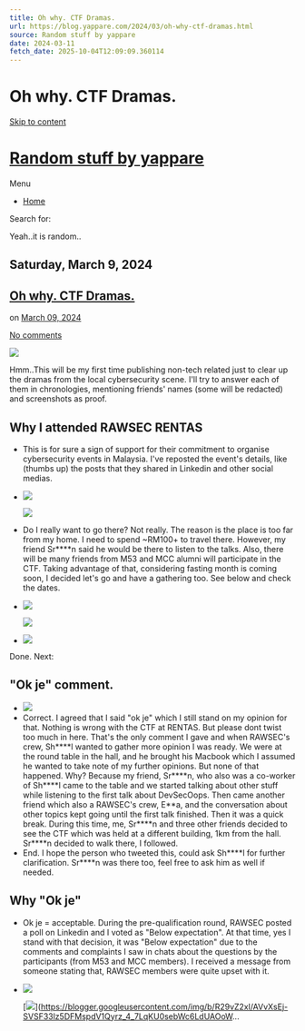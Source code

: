 ```yaml
---
title: Oh why. CTF Dramas.
url: https://blog.yappare.com/2024/03/oh-why-ctf-dramas.html
source: Random stuff by yappare
date: 2024-03-11
fetch_date: 2025-10-04T12:09:09.360114
---
```


# Oh why. CTF Dramas.

[Skip to content](#contentnbt)

# [Random stuff by yappare](https://blog.yappare.com/)

Menu

* [Home](https://blog.yappare.com/)

Search for:

Yeah..it is random..

## Saturday, March 9, 2024

## [Oh why. CTF Dramas.](https://blog.yappare.com/2024/03/oh-why-ctf-dramas.html)

on [March 09, 2024](https://blog.yappare.com/2024/03/oh-why-ctf-dramas.html "permanent link")

[No comments](https://draft.blogger.com/comment/fullpage/post/4407724975340972338/8377806746192555222)

[![](//img2.blogblog.com/img/icon18_edit_allbkg.gif)](https://draft.blogger.com/post-edit.g?blogID=4407724975340972338&postID=8377806746192555222&from=pencil "Edit Post")

Hmm..This will be my first time publishing non-tech related just to clear up the dramas from the local cybersecurity scene. I'll try to answer each of them in chronologies, mentioning friends' names (some will be redacted) and screenshots as proof.

## Why I attended RAWSEC RENTAS

* This is for sure a sign of support for their commitment to organise cybersecurity events in Malaysia. I've reposted the event's details, like (thumbs up) the posts that they shared in Linkedin and other social medias.
* [![](https://blogger.googleusercontent.com/img/b/R29vZ2xl/AVvXsEghJMxmXawoq7AAXHjjNNMBfpQqHmji4BTribDpp91Gpyy8Vj36qHqqMiPJ4tZbwHVzMPzkNmtUXUpBwyvPLDHVCxJHhd6jVx0nbej4iWIxKQ8CU_U77nGOc805UGmiEdBfGbKKBWPjuH2WMHVAlhWVXVNN1Hg2L4O6o4P4TKsPRwub_2rnIdB1WUIpkGs/s320/Screenshot%202024-03-10%20at%206.51.12%E2%80%AFAM.png)](https://blogger.googleusercontent.com/img/b/R29vZ2xl/AVvXsEghJMxmXawoq7AAXHjjNNMBfpQqHmji4BTribDpp91Gpyy8Vj36qHqqMiPJ4tZbwHVzMPzkNmtUXUpBwyvPLDHVCxJHhd6jVx0nbej4iWIxKQ8CU_U77nGOc805UGmiEdBfGbKKBWPjuH2WMHVAlhWVXVNN1Hg2L4O6o4P4TKsPRwub_2rnIdB1WUIpkGs/s1262/Screenshot%202024-03-10%20at%206.51.12%E2%80%AFAM.png)

  [![](https://blogger.googleusercontent.com/img/b/R29vZ2xl/AVvXsEg3lia4OfbdunPwaTNO-AZk8TUWs-Wl6zCFwt1xk1JORvoKi1uhtHDMz0dUoQvnAzn61OHKyLlIt5NyrD0jyABgw9dwI_gTe3e_G9T2za41Yi92aEert8vbYGRKYbcAQfc5Cg0qLq8BthoB7F2aDqi_3WbhKgJFKH0x00WxzDqp0mRbctWOcL8mDMok-6Q/s320/Screenshot%202024-03-10%20at%206.51.28%E2%80%AFAM.png)](https://blogger.googleusercontent.com/img/b/R29vZ2xl/AVvXsEg3lia4OfbdunPwaTNO-AZk8TUWs-Wl6zCFwt1xk1JORvoKi1uhtHDMz0dUoQvnAzn61OHKyLlIt5NyrD0jyABgw9dwI_gTe3e_G9T2za41Yi92aEert8vbYGRKYbcAQfc5Cg0qLq8BthoB7F2aDqi_3WbhKgJFKH0x00WxzDqp0mRbctWOcL8mDMok-6Q/s1294/Screenshot%202024-03-10%20at%206.51.28%E2%80%AFAM.png)
* Do I really want to go there? Not really. The reason is the place is too far from my home. I need to spend ~RM100+ to travel there. However, my friend Sr\*\*\*\*n said he would be there to listen to the talks. Also, there will be many friends from M53 and MCC alumni will participate in the CTF. Taking advantage of that, considering fasting month is coming soon, I decided let's go and have a gathering too. See below and check the dates.
* [![](https://blogger.googleusercontent.com/img/b/R29vZ2xl/AVvXsEhCtUwQJxlnD772Al2upsIdls0l4mETkdKeFoMz6wDJ3ddlXRjmTHXMVUGXEWkYEPZKv-ibF6cNX-g7xfGWWXBOIDorhtC6vb4m-92eEbnx3Xjc-onxbE3dIk3vfrM2RnlYnFHbrDo1COs54TtKU6BKkB6e1KjsOp4McbsFEBg3sd84BWFiDp77iGlSn0g/s320/Screenshot%202024-03-10%20at%206.59.34%E2%80%AFAM.png)](https://blogger.googleusercontent.com/img/b/R29vZ2xl/AVvXsEhCtUwQJxlnD772Al2upsIdls0l4mETkdKeFoMz6wDJ3ddlXRjmTHXMVUGXEWkYEPZKv-ibF6cNX-g7xfGWWXBOIDorhtC6vb4m-92eEbnx3Xjc-onxbE3dIk3vfrM2RnlYnFHbrDo1COs54TtKU6BKkB6e1KjsOp4McbsFEBg3sd84BWFiDp77iGlSn0g/s1404/Screenshot%202024-03-10%20at%206.59.34%E2%80%AFAM.png)

  [![](https://blogger.googleusercontent.com/img/b/R29vZ2xl/AVvXsEguyDe317zLyh7bnrhioSrqDWpu0IRCd2VNbxBWXfnE9dOJq8hieNuCM1MBRQ4QcuXvg-cbrVj_NBjcMwTUyXa2sCyPur6UZ3cAADOQ5MDCCDHDCxrqCtpxypct1bGyYmE-mELL9MaUQLJomMv1N6VOiY7Cm-E5JOx9E8JV1AK04JkvxT7KsRRCz0uvmnc/s320/Screenshot%202024-03-10%20at%206.59.50%E2%80%AFAM.png)](https://blogger.googleusercontent.com/img/b/R29vZ2xl/AVvXsEguyDe317zLyh7bnrhioSrqDWpu0IRCd2VNbxBWXfnE9dOJq8hieNuCM1MBRQ4QcuXvg-cbrVj_NBjcMwTUyXa2sCyPur6UZ3cAADOQ5MDCCDHDCxrqCtpxypct1bGyYmE-mELL9MaUQLJomMv1N6VOiY7Cm-E5JOx9E8JV1AK04JkvxT7KsRRCz0uvmnc/s1266/Screenshot%202024-03-10%20at%206.59.50%E2%80%AFAM.png)
* [![](https://blogger.googleusercontent.com/img/b/R29vZ2xl/AVvXsEirsYuJsOnnSr3o2vRrgJ27eNQIlUlrMJE8TZ8IMFef7S-_vRzPk8WW1i2uCw1HkAKJdJyz_e3mAKn85uSjHRCiiSUJ-TlmDECSIhwdMEJAQrccsh8crKoL11qQVGSoOUsJAl7Sf9hHlUSDEZViQ5obp2A58HSL22rWh4oH6RJkIvN7jsiDkGREpcT-K9Q/s320/Screenshot%202024-03-10%20at%207.00.06%E2%80%AFAM.png)](https://blogger.googleusercontent.com/img/b/R29vZ2xl/AVvXsEirsYuJsOnnSr3o2vRrgJ27eNQIlUlrMJE8TZ8IMFef7S-_vRzPk8WW1i2uCw1HkAKJdJyz_e3mAKn85uSjHRCiiSUJ-TlmDECSIhwdMEJAQrccsh8crKoL11qQVGSoOUsJAl7Sf9hHlUSDEZViQ5obp2A58HSL22rWh4oH6RJkIvN7jsiDkGREpcT-K9Q/s1324/Screenshot%202024-03-10%20at%207.00.06%E2%80%AFAM.png)

Done. Next:

## "Ok je" comment.

* [![](https://blogger.googleusercontent.com/img/b/R29vZ2xl/AVvXsEgOfZAXR5s8ekJ_kvqDQCrmR4vG0Ksqu4dFA6JWfX4hI5jnMKytSmDwZRE4-4iPv8VJ0XeQDzA_g7RJJi1StGcpYB4WLOepP7GD967RIwFLDNlsicTUbjQ2TQsT4-QuudhhutqkwNAm-UywnRiwjnCQkrJQPiq2-x-SruMgQ_tmVBEKL2_LTStiQs8iM0U/s320/Screenshot%202024-03-10%20at%207.05.10%E2%80%AFAM.png)](https://blogger.googleusercontent.com/img/b/R29vZ2xl/AVvXsEgOfZAXR5s8ekJ_kvqDQCrmR4vG0Ksqu4dFA6JWfX4hI5jnMKytSmDwZRE4-4iPv8VJ0XeQDzA_g7RJJi1StGcpYB4WLOepP7GD967RIwFLDNlsicTUbjQ2TQsT4-QuudhhutqkwNAm-UywnRiwjnCQkrJQPiq2-x-SruMgQ_tmVBEKL2_LTStiQs8iM0U/s1226/Screenshot%202024-03-10%20at%207.05.10%E2%80%AFAM.png)
* Correct. I agreed that I said "ok je" which I still stand on my opinion for that. Nothing is wrong with the CTF at RENTAS. But please dont twist too much in here. That's the only comment I gave and when RAWSEC's crew, Sh\*\*\*\*l wanted to gather more opinion I was ready. We were at the round table in the hall, and he brought his Macbook which I assumed he wanted to take note of my further opinions. But none of that happened. Why? Because my friend, Sr\*\*\*\*n, who also was a co-worker of Sh\*\*\*\*l came to the table and we started talking about other stuff while listening to the first talk about DevSecOops. Then came another friend which also a RAWSEC's crew, E\*\*a, and the conversation about other topics kept going until the first talk finished. Then it was a quick break. During this time, me, Sr\*\*\*\*n and three other friends decided to see the CTF which was held at a different building, 1km from the hall. Sr\*\*\*\*n decided to walk there, I followed.
* End. I hope the person who tweeted this, could ask Sh\*\*\*\*l for further clarification. Sr\*\*\*\*n was there too, feel free to ask him as well if needed.

## Why "Ok je"

* Ok je = acceptable. During the pre-qualification round, RAWSEC posted a poll on Linkedin and I voted as "Below expectation". At that time, yes I stand with that decision, it was "Below expectation" due to the comments and complaints I saw in chats about the questions by the participants (from M53 and MCC members). I received a message from someone stating that, RAWSEC members were quite upset with it.
* [![](https://blogger.googleusercontent.com/img/b/R29vZ2xl/AVvXsEgp-FFsLgZbbZIvS-sq-alEuiuegw4pGCMObLNZVugWBsDk2cBPVUYn3vu3DqOQsAUbXE8k3Bld9kpOolp9jWGB9jw0pmbKqSHxGiJfG9QQFnrG8FpncwlRBGCr61KLMME6SipHejaA7_ipZ19cf5ax53wOXlzB4osQeWFmfv2Ng0eANA7iOTJanuV4hrw/s320/Screenshot%202024-03-10%20at%207.13.23%E2%80%AFAM.png)](https://blogger.googleusercontent.com/img/b/R29vZ2xl/AVvXsEgp-FFsLgZbbZIvS-sq-alEuiuegw4pGCMObLNZVugWBsDk2cBPVUYn3vu3DqOQsAUbXE8k3Bld9kpOolp9jWGB9jw0pmbKqSHxGiJfG9QQFnrG8FpncwlRBGCr61KLMME6SipHejaA7_ipZ19cf5ax53wOXlzB4osQeWFmfv2Ng0eANA7iOTJanuV4hrw/s760/Screenshot%202024-03-10%20at%207.13.23%E2%80%AFAM.png)

  [![](https://blogger.googleusercontent.com/img/b/R29vZ2xl/AVvXsEj-SVSF33lz5DFMspdV1Qyrz_4_7LqKU0sebWc6LdUAOoWoHU9mVBf0CJgXTU23YqRsLZwszOaIZ2tpHR9zzQEH7tXoulw1YEKZv9AFpzZLeBGdCXvRMd0jpmYgB8hc-g1R4vxypLLf23gJQmH_Relc0Z7Dx-AeUw-2FQslyZ7e5jdtYvamQ05PERFVtY0/s320/Screenshot%202024-03-10%20at%207.13.11%E2%80%AFAM.png)](https://blogger.googleusercontent.com/img/b/R29vZ2xl/AVvXsEj-SVSF33lz5DFMspdV1Qyrz_4_7LqKU0sebWc6LdUAOoW...